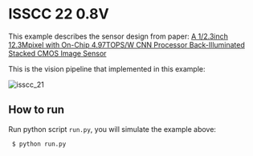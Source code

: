# ISSCC 22 0.8V

This example describes the sensor design from paper: [A 1/2.3inch 12.3Mpixel with On-Chip 4.97TOPS/W CNN Processor Back-Illuminated Stacked CMOS Image Sensor](https://ieeexplore.ieee.org/document/9365965)

This is the vision pipeline that implemented in this example:

![isscc_21](https://user-images.githubusercontent.com/21286132/222923303-5ae93289-b0c0-4f0f-a105-f5572e3a8aa9.png)

## How to run

Run python script `run.py`, you will simulate the example above:
```
 $ python run.py
```
